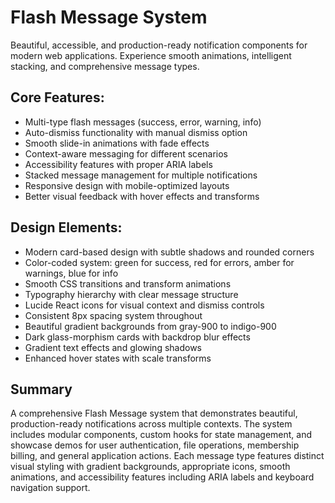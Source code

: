 # Flash Message System

Beautiful, accessible, and production-ready notification components for modern web applications. Experience smooth animations, intelligent stacking, and comprehensive message types.

## Core Features:

- Multi-type flash messages (success, error, warning, info)
- Auto-dismiss functionality with manual dismiss option
- Smooth slide-in animations with fade effects
- Context-aware messaging for different scenarios
- Accessibility features with proper ARIA labels
- Stacked message management for multiple notifications
- Responsive design with mobile-optimized layouts
- Better visual feedback with hover effects and transforms

## Design Elements:

- Modern card-based design with subtle shadows and rounded corners
- Color-coded system: green for success, red for errors, amber for warnings, blue for info
- Smooth CSS transitions and transform animations
- Typography hierarchy with clear message structure
- Lucide React icons for visual context and dismiss controls
- Consistent 8px spacing system throughout
- Beautiful gradient backgrounds from gray-900 to indigo-900
- Dark glass-morphism cards with backdrop blur effects
- Gradient text effects and glowing shadows
- Enhanced hover states with scale transforms

## Summary

A comprehensive Flash Message system that demonstrates beautiful, production-ready notifications across multiple contexts. The system includes modular components, custom hooks for state management, and showcase demos for user authentication, file operations, membership billing, and general application actions. Each message type features distinct visual styling with gradient backgrounds, appropriate icons, smooth animations, and accessibility features including ARIA labels and keyboard navigation support.
